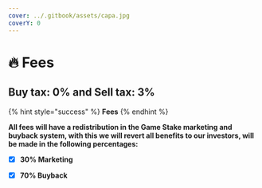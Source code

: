 ```yaml
---
cover: ../.gitbook/assets/capa.jpg
coverY: 0
---
```


# 🔥 Fees

## Buy tax: 0% and Sell tax: 3%

{% hint style="success" %}
**Fees**
{% endhint %}

**All fees will have a redistribution in the Game Stake marketing and buyback system, with this we will revert all benefits to our investors, will be made in the following percentages:**

* [x] **30% Marketing**
* [x] **70% Buyback**

